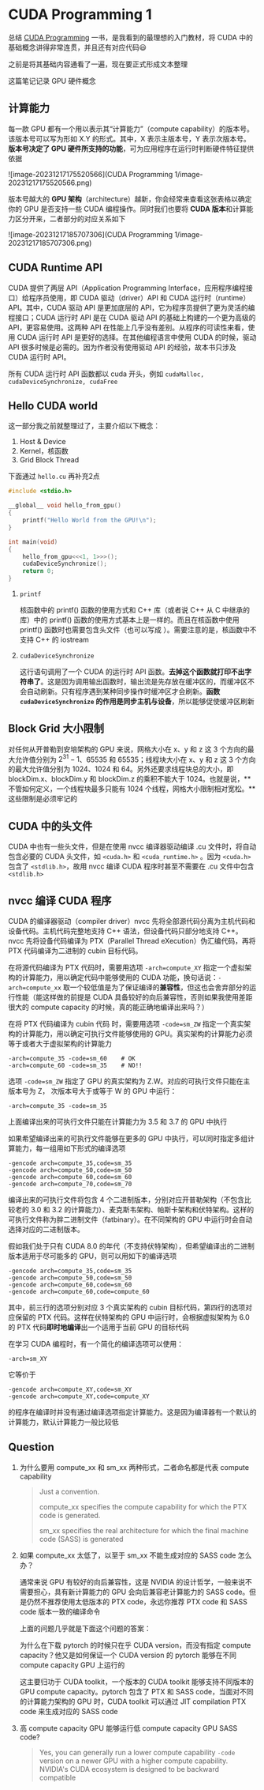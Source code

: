 # CUDA Programming 1

总结 [CUDA Programming](https://github.com/brucefan1983/CUDA-Programming) 一书，是我看到的最理想的入门教材，将 CUDA 中的基础概念讲得非常连贯，并且还有对应代码😃

之前是将其基础内容通看了一遍，现在要正式形成文本整理

这篇笔记记录 GPU 硬件概念

## 计算能力

每一款 GPU 都有一个用以表示其“计算能力”（compute capability）的版本号。该版本号可以写为形如 X.Y 的形式。其中，X 表示主版本号，Y 表示次版本号。**版本号决定了 GPU 硬件所支持的功能**，可为应用程序在运行时判断硬件特征提供依据

![image-20231217175520566](CUDA Programming 1/image-20231217175520566.png)

版本号越大的 **GPU 架构**（architecture）越新，你会经常来查看这张表格以确定你的 GPU 是否支持一些 CUDA 编程操作。同时我们也要将 **CUDA 版本**和计算能力区分开来，二者部分的对应关系如下

![image-20231217185707306](CUDA Programming 1/image-20231217185707306.png)

## CUDA Runtime API

CUDA 提供了两层 API（Application Programming Interface，应用程序编程接口）给程序员使用，即 CUDA 驱动（driver）API 和 CUDA 运行时（runtime）API。其中，CUDA 驱动 API 是更加底层的 API，它为程序员提供了更为灵活的编程接口；CUDA 运行时 API 是在 CUDA 驱动 API 的基础上构建的一个更为高级的 API，更容易使用。这两种 API 在性能上几乎没有差别。从程序的可读性来看，使用 CUDA 运行时 API 是更好的选择。在其他编程语言中使用 CUDA 的时候，驱动 API 很多时候是必需的。因为作者没有使用驱动 API 的经验，故本书只涉及 CUDA 运行时 API。

所有 CUDA 运行时 API 函数都以 cuda 开头，例如 `cudaMalloc, cudaDeviceSynchronize, cudaFree`

## Hello CUDA world

这一部分我之前就整理过了，主要介绍以下概念：

1. Host & Device
2. Kernel，核函数
3. Grid Block Thread

下面通过 `hello.cu` 再补充2点

```c++
#include <stdio.h>

__global__ void hello_from_gpu()
{
    printf("Hello World from the GPU!\n");
}

int main(void)
{
    hello_from_gpu<<<1, 1>>>();
    cudaDeviceSynchronize();
    return 0;
}

```

1. `printf`

   核函数中的 printf() 函数的使用方式和 C++ 库（或者说 C++ 从 C 中继承的库）中的 printf() 函数的使用方式基本上是一样的。而且在核函数中使用 printf() 函数时也需要包含头文件（也可以写成 ）。需要注意的是，核函数中不支持 C++ 的 iostream

2. `cudaDeviceSynchronize`

   这行语句调用了一个 CUDA 的运行时 API 函数。**去掉这个函数就打印不出字符串了**。这是因为调用输出函数时，输出流是先存放在缓冲区的，而缓冲区不会自动刷新。只有程序遇到某种同步操作时缓冲区才会刷新。**函数 `cudaDeviceSynchronize` 的作用是同步主机与设备**，所以能够促使缓冲区刷新

## Block Grid 大小限制

对任何从开普勒到安培架构的 GPU 来说，网格大小在 x、y 和 z 这 3 个方向的最大允许值分别为 $2^{31} -1$、65535 和 65535；线程块大小在 x、y 和 z 这 3 个方向的最大允许值分别为 1024、1024 和 64。另外还要求线程块总的大小，即 blockDim.x、blockDim.y 和 blockDim.z 的乘积不能大于 1024。也就是说，**不管如何定义，一个线程块最多只能有 1024 个线程，网格大小限制相对宽松。**这些限制是必须牢记的

## CUDA 中的头文件

CUDA 中也有一些头文件，但是在使用 nvcc 编译器驱动编译 .cu 文件时，将自动包含必要的 CUDA 头文件，如 `<cuda.h>` 和 `<cuda_runtime.h>` 。因为 `<cuda.h>` 包含了 `<stdlib.h>`，故用 nvcc 编译 CUDA 程序时甚至不需要在 .cu 文件中包含 `<stdlib.h>`

## nvcc 编译 CUDA 程序

CUDA 的编译器驱动（compiler driver）nvcc 先将全部源代码分离为主机代码和设备代码。主机代码完整地支持 C++ 语法，但设备代码只部分地支持 C++。nvcc 先将设备代码编译为 PTX（Parallel Thread eXecution）伪汇编代码，再将 PTX 代码编译为二进制的 cubin 目标代码。

在将源代码编译为 PTX 代码时，需要用选项 `-arch=compute_XY` 指定一个虚拟架构的计算能力，用以确定代码中能够使用的 CUDA 功能，换句话说：`-arch=compute_xx` 取一个较低值是为了保证编译的**兼容性**，但这也会舍弃部分的运行性能（能这样做的前提是 CUDA 具备较好的向后兼容性，否则如果我使用差距很大的 compute capacity 的时候，真的能正确地编译出来吗？）

在将 PTX 代码编译为 cubin 代码 时，需要用选项 `-code=sm_ZW` 指定一个真实架构的计算能力，用以确定可执行文件能够使用的 GPU。真实架构的计算能力必须等于或者大于虚拟架构的计算能力

```shell
-arch=compute_35 -code=sm_60	# OK
-arch=compute_60 -code=sm_35	# NO!!
```

选项 `-code=sm_ZW` 指定了 GPU 的真实架构为 Z.W。对应的可执行文件只能在主版本号为 Z， 次版本号大于或等于 W 的 GPU 中运行：

```shell
-arch=compute_35 -code=sm_35
```

上面编译出来的可执行文件只能在计算能力为 3.5 和 3.7 的 GPU 中执行

如果希望编译出来的可执行文件能够在更多的 GPU 中执行，可以同时指定多组计算能力，每一组用如下形式的编译选项

```shell
-gencode arch=compute_35,code=sm_35
-gencode arch=compute_50,code=sm_50
-gencode arch=compute_60,code=sm_60
-gencode arch=compute_70,code=sm_70
```

编译出来的可执行文件将包含 4 个二进制版本，分别对应开普勒架构（不包含比较老的 3.0 和 3.2 的计算能力）、麦克斯韦架构、帕斯卡架构和伏特架构。这样的可执行文件称为胖二进制文件（fatbinary）。在不同架构的 GPU 中运行时会自动选择对应的二进制版本。

假如我们处于只有 CUDA 8.0 的年代（不支持伏特架构），但希望编译出的二进制版本适用于尽可能多的 GPU，则可以用如下的编译选项

```shell
-gencode arch=compute_35,code=sm_35
-gencode arch=compute_50,code=sm_50
-gencode arch=compute_60,code=sm_60
-gencode arch=compute_60,code=compute_60
```

其中，前三行的选项分别对应 3 个真实架构的 cubin 目标代码，第四行的选项对应保留的 PTX 代码。这样在伏特架构的 GPU 中运行时，会根据虚拟架构为 6.0 的 PTX 代码**即时地编译**出一个适用于当前 GPU 的目标代码

在学习 CUDA 编程时，有一个简化的编译选项可以使用：

```shell
-arch=sm_XY
```

它等价于

```shell
-gencode arch=compute_XY,code=sm_XY
-gencode arch=compute_XY,code=compute_XY
```

的程序在编译时并没有通过编译选项指定计算能力。这是因为编译器有一个默认的计算能力，默认计算能力一般比较低

## Question

1. 为什么要用 compute_xx 和 sm_xx 两种形式，二者命名都是代表 compute capability

   > Just a convention. 
   >
   > compute_xx specifies the compute capability for which the PTX code is generated.
   >
   > sm_xx specifies the real architecture for which the final machine code (SASS) is generated

2. 如果 compute_xx 太低了，以至于 sm_xx 不能生成对应的 SASS code 怎么办？

   通常来说 GPU 有较好的向后兼容性，这是 NVIDIA 的设计哲学，一般来说不需要担心，具有新计算能力的 GPU 会向后兼容老计算能力的 SASS code。但是仍然不推荐使用太低版本的 PTX code，永远你推荐 PTX code 和 SASS code 版本一致的编译命令

   上面的问题几乎就是下面这个问题的答案：

   为什么在下载 pytorch 的时候只在乎 CUDA version，而没有指定 compute capacity？他又是如何保证一个 CUDA version 的 pytorch 能够在不同 compute capacity GPU 上运行的

   这主要归功于 CUDA toolkit，一个版本的 CUDA toolkit 能够支持不同版本的 GPU compute capacity。pytorch 包含了 PTX 和 SASS code，当面对不同的计算能力架构的 GPU 时，CUDA toolkit 可以通过 JIT compilation PTX code 来生成对应的 SASS code

3. 高 compute capacity GPU 能够运行低 compute capacity GPU SASS code?

   > Yes, you can generally run a lower compute capability `-code` version on a newer GPU with a higher compute capability. NVIDIA's CUDA ecosystem is designed to be backward compatible
